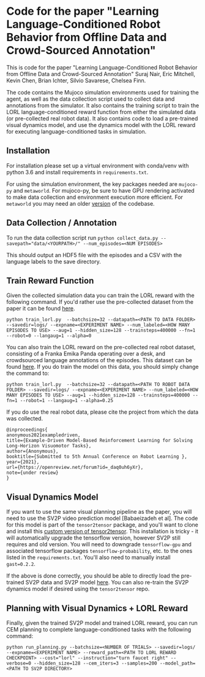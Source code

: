 # Code for the paper "Learning Language-Conditioned Robot Behavior from Offline Data and Crowd-Sourced Annotation"

This is code for the paper "Learning Language-Conditioned Robot Behavior from Offline Data and Crowd-Sourced Annotation" Suraj Nair, Eric Mitchell, Kevin Chen, Brian Ichter, Silvio Savarese, Chelsea Finn. 

The code contains the Mujoco simulation environments used for training the agent, as well as the data collection script used to collect data and annotations from the simulator. It also contains the training script to train the LORL language-conditioned reward function from either the simulated data (or pre-collected real robot data). It also contains code to load a pre-trained visual dynamics model, and use the dynamics model with the LORL reward for executing language-conditioned tasks in simulation.

## Installation

For installation please set up a virtual environment with conda/venv with python 3.6 and install requirements in `requirements.txt`.

For using the simulation environment, the key packages needed are `mujoco-py` and `metaworld`. For mujoco-py, be sure to have GPU rendering activated to make data collection and environment execution more efficient. For `metaworld` you may need an older [version](https://github.com/rlworkgroup/metaworld/tree/b016e6a25e485f1ffa8ccbf52df54ac204a81f31) of the codebase.

## Data Collection / Annotation

To run the data collection script run
`python collect_data.py --savepath="data/<YOURPATH>/" --num_episodes=<NUM EPISODES>`

This should output an HDF5 file with the episodes and a CSV with the language labels to the save directory.

## Train Reward Function

Given the collected simulation data you can train the LORL reward with the following command. If you'd rather use the pre-collected dataset from the paper it can be found [here](https://drive.google.com/file/d/1pLnctqkOzyWZa1F1zTFqkNgUzSkUCtEv/view?usp=sharing).

`python train_lorl.py  --batchsize=32 --datapath=<PATH TO DATA FOLDER> --savedir=logs/ --expname=<EXPERIMENT NAME> --num_labeled=<HOW MANY EPISODES TO USE> --aug=1 --hidden_size=128 --trainsteps=400000 --fn=1 --robot=0 --langaug=1 --alpha=0`

You can also train the LORL reward on the pre-collected real robot dataset, consisting of a Franka Emika Panda operating over a desk, and crowdsourced language annotations of the episodes. This dataset can be found [here](https://drive.google.com/file/d/1r3lkVsGdLdxf3dr7HdhW_IPTR0wEDhEp/view?usp=sharing). If you do train the model on this data, you should simply change the command to:

`python train_lorl.py  --batchsize=32 --datapath=<PATH TO ROBOT DATA FOLDER> --savedir=logs/ --expname=<EXPERIMENT NAME> --num_labeled=<HOW MANY EPISODES TO USE> --aug=1 --hidden_size=128 --trainsteps=400000 --fn=1 --robot=1 --langaug=1 --alpha=0.25`

If you do use the real robot data, please cite the project from which the data was collected.
```
@inproceedings{
anonymous2021exampledriven,
title={Example-Driven Model-Based Reinforcement Learning for Solving Long-Horizon Visuomotor Tasks},
author={Anonymous},
booktitle={Submitted to 5th Annual Conference on Robot Learning },
year={2021},
url={https://openreview.net/forum?id=_daq0uh6yXr},
note={under review}
}
```

## Visual Dynamics Model

If you want to use the same visual planning pipeline as the paper, you will need to use the SV2P video prediction model [Babaeizadeh et al]. The code for this model is part of the `tensor2tensor` package, and you'll want to clone and install this [custom version of tensor2tensor](https://github.com/suraj-nair-1/tensor2tensor). This installation is tricky - it will automatically upgrade the tensorflow version, however SV2P still requires and old version. You will need to downgrade `tensorflow-gpu` and associated tensorflow packages `tensorflow-probability`, etc. to the ones listed in the `requirements.txt`. You'll also need to manually install `gast=0.2.2`. 

If the above is done correctly, you should be able to directly load the pre-trained SV2P data and SV2P model [here](https://drive.google.com/file/d/1hKbju9QSxYJbk5Ee3rnJif2VtWU-Vid-/view?usp=sharing). You can also re-train the SV2P dynamics model if desired using the `tensor2tensor` repo. 

## Planning with Visual Dynamics + LORL Reward

Finally, given the trained SV2P model and trained LORL reward, you can run CEM planning to complete language-conditioned tasks with the following command:

`python run_planning.py --batchsize=<NUMBER OF TRIALS> --savedir=logs/ --expname=<EXPERIMENT NAME> --reward_path=<PATH TO LORL REWARD CHECKPOINT> --cost="lorl" --instruction="turn faucet right" --verbose=0 --hidden_size=128 --cem_iters=3 --samples=200 --model_path=<PATH TO SV2P DIRECTORY>`

